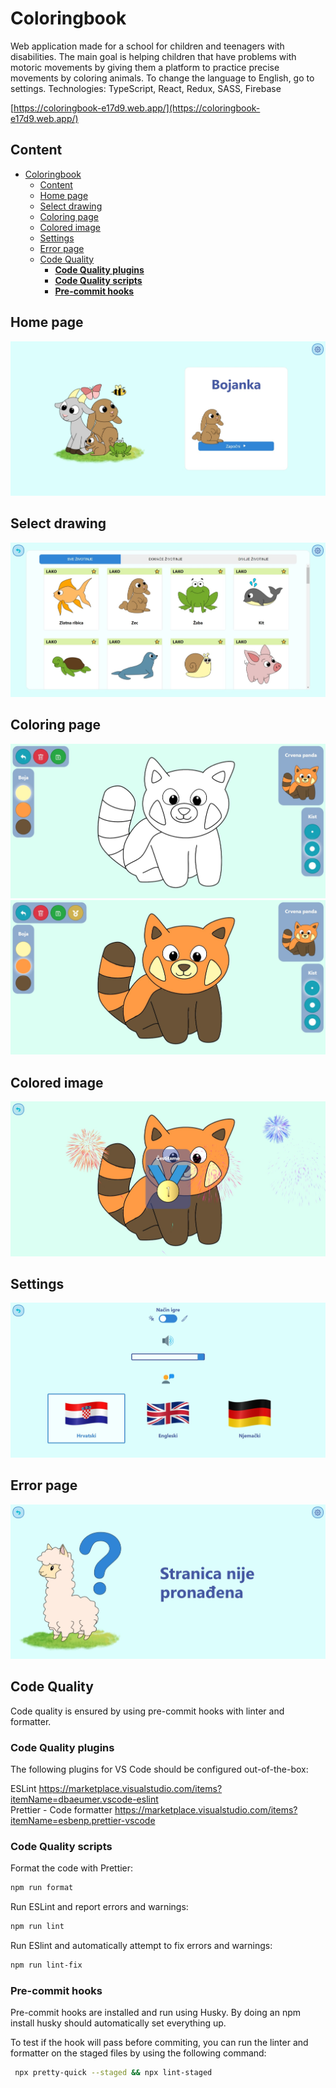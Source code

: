 # Coloringbook

Web application made for a school for children and teenagers with disabilities.
The main goal is helping children that have problems with motoric movements by giving them a platform to practice precise movements by coloring animals.
To change the language to English, go to settings.
Technologies: TypeScript, React, Redux, SASS, Firebase

[https://coloringbook-e17d9.web.app/](https://coloringbook-e17d9.web.app/)

## Content
- [Coloringbook](#coloringbook)
  - [Content](#content)
  - [Home page](#home-page)
  - [Select drawing](#select-drawing)
  - [Coloring page](#coloring-page)
  - [Colored image](#colored-image)
  - [Settings](#settings)
  - [Error page](#error-page)
  - [Code Quality](#code-quality)
    - [**Code Quality plugins**](#code-quality-plugins)
    - [**Code Quality scripts**](#code-quality-scripts)
    - [**Pre-commit hooks**](#pre-commit-hooks)

## Home page

<img src="images/home.jpeg" alt="par-nepar">

## Select drawing

<img src="images/select.jpeg" alt="par-nepar">

## Coloring page

<img src="images/empty.jpeg" alt="par-nepar">

<img src="images/gold.jpeg" alt="par-nepar">

## Colored image

<img src="images/firework.jpeg" alt="par-nepar">

## Settings

<img src="images/settings.jpeg" alt="par-nepar">

## Error page

<img src="images/error.jpeg" alt="par-nepar">

## Code Quality

Code quality is ensured by using pre-commit hooks with linter and formatter.

### **Code Quality plugins**

The following plugins for VS Code should be configured out-of-the-box:

ESLint https://marketplace.visualstudio.com/items?itemName=dbaeumer.vscode-eslint<br>
Prettier - Code formatter  https://marketplace.visualstudio.com/items?itemName=esbenp.prettier-vscode

### **Code Quality scripts**
Format the code with Prettier:
```bash
npm run format
```

Run ESLint and report errors and warnings:
```bash
npm run lint
```
Run ESlint and automatically attempt to fix errors and warnings:
```bash
npm run lint-fix
```

### **Pre-commit hooks**

Pre-commit hooks are installed and run using Husky. By doing an npm install husky should automatically set everything up.

To test if the hook will pass before commiting, you can run the linter and formatter on the staged files by using the following command:
```bash
 npx pretty-quick --staged && npx lint-staged
```